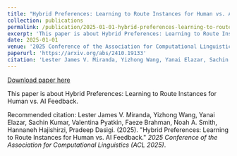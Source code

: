 ```yaml
---
title: "Hybrid Preferences: Learning to Route Instances for Human vs. AI Feedback"
collection: publications
permalink: /publication/2025-01-01-hybrid-preferences-learning-to-route-instances-for-human-vs-ai-feedback
excerpt: 'This paper is about Hybrid Preferences: Learning to Route Instances for Human vs. AI Feedback.'
date: 2025-01-01
venue: '2025 Conference of the Association for Computational Linguistics (ACL 2025)'
paperurl: 'https://arxiv.org/abs/2410.19133'
citation: 'Lester James V. Miranda, Yizhong Wang, Yanai Elazar, Sachin Kumar, Valentina Pyatkin, Faeze Brahman, Noah A. Smith, Hannaneh Hajishirzi, Pradeep Dasigi. (2025). &quot;Hybrid Preferences: Learning to Route Instances for Human vs. AI Feedback.&quot; <i>2025 Conference of the Association for Computational Linguistics (ACL 2025)</i>.'
---
```


<a href='https://arxiv.org/abs/2410.19133'>Download paper here</a>

This paper is about Hybrid Preferences: Learning to Route Instances for Human vs. AI Feedback.

Recommended citation: Lester James V. Miranda, Yizhong Wang, Yanai Elazar, Sachin Kumar, Valentina Pyatkin, Faeze Brahman, Noah A. Smith, Hannaneh Hajishirzi, Pradeep Dasigi. (2025). "Hybrid Preferences: Learning to Route Instances for Human vs. AI Feedback." <i>2025 Conference of the Association for Computational Linguistics (ACL 2025)</i>.